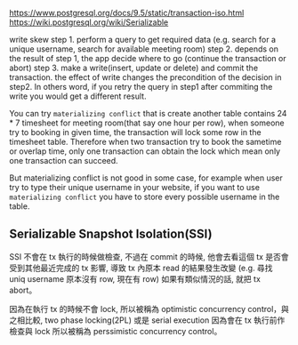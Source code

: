 https://www.postgresql.org/docs/9.5/static/transaction-iso.html
https://wiki.postgresql.org/wiki/Serializable

write skew
step 1. perform a query to get required data (e.g. search for a unique username, search for available meeting room)
step 2. depends on the result of step 1, the app decide where to go (continue the transaction or abort)
step 3. make a write(insert, update or delete) and commit the transaction. the effect of write changes the precondition of the decision in step2. In others word, if you retry the query in step1 after commiting the write you would get a different result.

You can try `materializing conflict` that is create another table contains  24 * 7 timesheet for meeting room(that say one hour per row), when someone try to booking in given time, the transaction will lock some row in the timesheet table. Therefore when two transaction try to book the sametime or overlap time, only one transaction can obtain the lock which mean only one transaction can succeed.

But materializing conflict is not good in some case, for example when user try to type their unique username in your website, if you want to use `materializing conflict` you have to store every possible username in the table.

## Serializable Snapshot Isolation(SSI)
SSI 不會在 tx 執行的時候做檢查, 不過在 commit 的時候, 他會去看這個 tx 是否會受到其他最近完成的 tx 影響, 導致 tx 內原本 read 的結果發生改變 (e.g. 尋找 uniq username 原本沒有 row, 現在有 row) 如果有類似情況的話, 就把 tx abort。

因為在執行 tx 的時候不會 lock, 所以被稱為 optimistic concurrency control，與之相比較, two phase locking(2PL) 或是 serial execution 因為會在 tx 執行前作檢查與 lock 所以被稱為 perssimistic concurrency control。